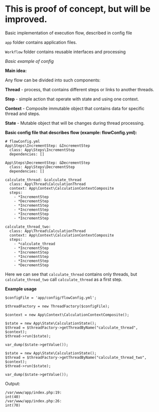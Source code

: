 # This is proof of concept, but will be improved.
Basic implementation of execution flow, described in config file

`app` folder contains application files.

`Workflow` folder contains reusable interfaces and processing


*Basic example of config*

**Main idea:** 

Any flow can be divided into such components:

**Thread** - process, that contains different steps or links to another threads.

**Step** - simple action that operate with state and using one context.

**Context** - Composite immutable object that contains data for specific thread and steps.

**State** - Mutable object that will be changes during thread processing.

**Basic config file that describes flow (example: flowConfig.yml):** 
    
    # flowConfig.yml
    App\Steps\IncrementStep: &IncrementStep
      class: App\Steps\IncrementStep
      dependencies: []
    
    App\Steps\DecrementStep: &DecrementStep
      class: App\Steps\DecrementStep
      dependencies: []
    
    calculate_thread: &calculate_thread
      class: App\Thread\CalculationThread
      context: App\Context\CalculationContextComposite
      steps:
        - *IncrementStep
        - *DecrementStep
        - *IncrementStep
        - *IncrementStep
        - *IncrementStep
        - *IncrementStep
    
    calculate_thread_two:
      class: App\Thread\CalculationThread
      context: App\Context\CalculationContextComposite
      steps:
        - *calculate_thread
        - *IncrementStep
        - *IncrementStep
        - *IncrementStep
        - *IncrementStep
        - *DecrementStep


Here we can see that `calculate_thread` contains only threads, but `calculate_thread_two` call `calculate_thread` as a first step.


**Example usage**

    $configFile = 'app/config/flowConfig.yml';
    
    $threadFactory = new ThreadFactory($configFile);
    
    $context = new App\Context\CalculationContextComposite();
    
    $state = new App\State\CalculationState();
    $thread = $threadFactory->getThreadByName("calculate_thread", $context);
    $thread->run($state);
    
    var_dump($state->getValue());
    
    $state = new App\State\CalculationState();
    $thread = $threadFactory->getThreadByName("calculate_thread_two", $context);
    $thread->run($state);
    
    var_dump($state->getValue());

Output: 

    /var/www/app/index.php:19:
    int(40)
    /var/www/app/index.php:26:
    int(70)
